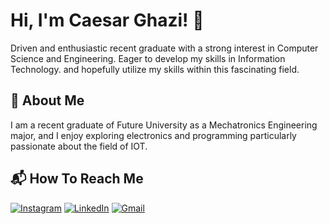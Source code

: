 # Hi, I'm Caesar Ghazi! 👋

Driven and enthusiastic recent graduate with a strong
interest in Computer Science and Engineering. Eager to
develop my skills in Information Technology. and hopefully
utilize my skills within this fascinating field.

## 🔎 About Me

I am a recent graduate of Future University as a Mechatronics Engineering major,
and I enjoy exploring electronics and programming
particularly passionate about the field of IOT.

## 📬 How To Reach Me

[![Instagram](https://img.shields.io/badge/Instagram-%23E4405F.svg?style=for-the-badge&logo=Instagram&logoColor=white)](https://www.instagram.com/caesarghazi/)
[![LinkedIn](https://img.shields.io/badge/linkedin-%230077B5.svg?style=for-the-badge&logo=linkedin&logoColor=white)](https://www.linkedin.com/in/caesar-ghazi)
[![Gmail](https://img.shields.io/badge/Gmail-D14836?style=for-the-badge&logo=gmail&logoColor=white)](mailto:caesarghazi13@gmail.com)
